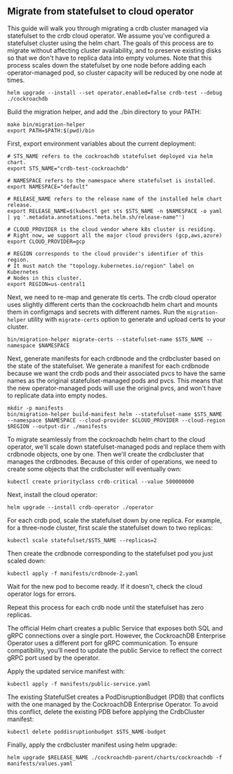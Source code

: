 ## Migrate from statefulset to cloud operator

This guide will walk you through migrating a crdb cluster managed via statefulset to the crdb cloud operator. We assume you've configured a statefulset cluster using the helm chart. The goals of this process are to migrate without affecting cluster availability, and to preserve existing disks so that we don't have to replica data into empty volumes. Note that this process scales down the statefulset by one node before adding each operator-managed pod, so cluster capacity will be reduced by one node at times.

```
helm upgrade --install --set operator.enabled=false crdb-test --debug ./cockroachdb
```

Build the migration helper, and add the ./bin directory to your PATH:

```
make bin/migration-helper
export PATH=$PATH:$(pwd)/bin
```

First, export environment variables about the current deployment:

```
# STS_NAME refers to the cockroachdb statefulset deployed via helm chart.
export STS_NAME="crdb-test-cockroachdb"

# NAMESPACE refers to the namespace where statefulset is installed.
export NAMESPACE="default"

# RELEASE_NAME refers to the release name of the installed helm chart release.
export RELEASE_NAME=$(kubectl get sts $STS_NAME -n $NAMESPACE -o yaml | yq '.metadata.annotations."meta.helm.sh/release-name"')

# CLOUD_PROVIDER is the cloud vendor where k8s cluster is residing. 
# Right now, we support all the major cloud providers (gcp,aws,azure)
export CLOUD_PROVIDER=gcp

# REGION corresponds to the cloud provider's identifier of this region.
# It must match the "topology.kubernetes.io/region" label on Kubernetes 
# Nodes in this cluster.
export REGION=us-central1
```

Next, we need to re-map and generate tls certs. The crdb cloud operator uses slightly different certs than the cockroachdb helm chart and mounts them in configmaps and secrets with different names. Run the `migration-helper` utility with `migrate-certs` option to generate and upload certs to your cluster.

```
bin/migration-helper migrate-certs --statefulset-name $STS_NAME --namespace $NAMESPACE
```

Next, generate manifests for each crdbnode and the crdbcluster based on the state of the statefulset. We generate a manifest for each crdbnode because we want the crdb pods and their associated pvcs to have the same names as the original statefulset-managed pods and pvcs. This means that the new operator-managed pods will use the original pvcs, and won't have to replicate data into empty nodes.

```
mkdir -p manifests
bin/migration-helper build-manifest helm --statefulset-name $STS_NAME --namespace $NAMESPACE --cloud-provider $CLOUD_PROVIDER --cloud-region $REGION --output-dir ./manifests
```

To migrate seamlessly from the cockroachdb helm chart to the cloud operator, we'll scale down statefulset-managed pods and replace them with crdbnode objects, one by one. Then we'll create the crdbcluster that manages the crdbnodes. Because of this order of operations, we need to create some objects that the crdbcluster will eventually own:

```
kubectl create priorityclass crdb-critical --value 500000000
```

Next, install the cloud operator:

```
helm upgrade --install crdb-operator ./operator
```

For each crdb pod, scale the statefulset down by one replica. For example, for a three-node cluster, first scale the statefulset down to two replicas:

```
kubectl scale statefulset/$STS_NAME --replicas=2
```

Then create the crdbnode corresponding to the statefulset pod you just scaled down:

```
kubectl apply -f manifests/crdbnode-2.yaml
```

Wait for the new pod to become ready. If it doesn't, check the cloud operator logs for errors.

Repeat this process for each crdb node until the statefulset has zero replicas.

The official Helm chart creates a public Service that exposes both SQL and gRPC connections over a single port.
However, the CockroachDB Enterprise Operator uses a different port for gRPC communication.
To ensure compatibility, you’ll need to update the public Service to reflect the correct gRPC port used by the operator.

Apply the updated service manifest with:
```
kubectl apply -f manifests/public-service.yaml
```

The existing StatefulSet creates a PodDisruptionBudget (PDB) that conflicts with the one managed by the CockroachDB Enterprise Operator.
To avoid this conflict, delete the existing PDB before applying the CrdbCluster manifest:

```
kubectl delete poddisruptionbudget $STS_NAME-budget
```

Finally, apply the crdbcluster manifest using helm upgrade:

```
helm upgrade $RELEASE_NAME ./cockroachdb-parent/charts/cockroachdb -f manifests/values.yaml
```
